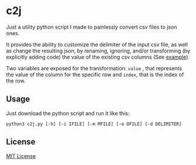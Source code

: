 # c2j

Just a utility python script I made to painlessly convert csv files to json ones. 

It provides the ability to customize the delimiter of the input csv file, as well as change the resulting json,  by renaming, ignoring, and/or transforming (by explicitly adding code) the value of the existing csv columns (See [example](/example)).

Two variables are exposed for the transformation: ```value``` , that represents the value of the column for the specific row and ```index```, that is the index of the row.

## Usage

Just download the python script and run it like this:

```
python3 c2j.py [-h] [-i IFILE] [-m MFILE] [-o OFILE] [-d DELIMITER]
```

## License
[MIT License](LICENSE)
